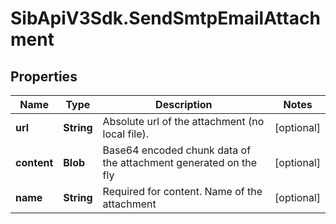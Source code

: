 # SibApiV3Sdk.SendSmtpEmailAttachment

## Properties
Name | Type | Description | Notes
------------ | ------------- | ------------- | -------------
**url** | **String** | Absolute url of the attachment (no local file). | [optional] 
**content** | **Blob** | Base64 encoded chunk data of the attachment generated on the fly | [optional] 
**name** | **String** | Required for content. Name of the attachment | [optional] 


